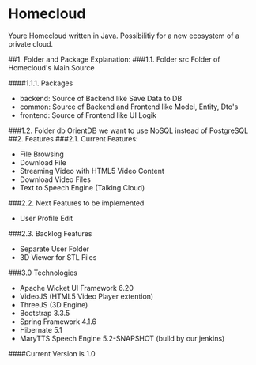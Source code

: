 # Homecloud

Youre Homecloud written in Java. Possibilitiy for a new ecosystem of a private cloud.


##1. Folder and Package Explanation:
###1.1. Folder src 
Folder of Homecloud's Main Source

####1.1.1. Packages
- backend: Source of Backend like Save Data to DB
- common: Source of Backend and Frontend like Model, Entity, Dto's
- frontend: Source of Frontend like UI Logik  

###1.2. Folder db
OrientDB we want to use NoSQL instead of PostgreSQL
##2. Features
###2.1. Current Features:
- File Browsing
- Download File
- Streaming Video with HTML5 Video Content
- Download Video Files
- Text to Speech Engine (Talking Cloud)

###2.2. Next Features to be implemented
- User Profile Edit

###2.3. Backlog Features
- Separate User Folder
- 3D Viewer for STL Files

###3.0 Technologies
- Apache Wicket UI Framework 6.20
- VideoJS (HTML5 Video Player extention)
- ThreeJS (3D Engine)
- Bootstrap 3.3.5
- Spring Framework 4.1.6
- Hibernate 5.1
- MaryTTS Speech Engine 5.2-SNAPSHOT (build by our jenkins) 

####Current Version is 1.0


